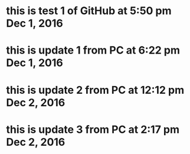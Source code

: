 # this is test 1 of GitHub at 5:50 pm Dec 1, 2016

# this is update 1 from PC at  6:22 pm Dec 1, 2016

# this is update 2 from PC at 12:12 pm Dec 2, 2016

# this is update 3 from PC at  2:17 pm Dec 2, 2016
